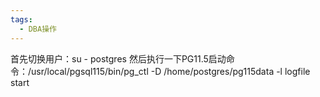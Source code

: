 ```yaml
---
tags:
  - DBA操作
---
```


 首先切换用户：su - postgres    然后执行一下PG11.5启动命令：/usr/local/pgsql115/bin/pg_ctl -D /home/postgres/pg115data -l logfile start  
